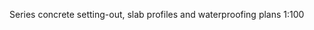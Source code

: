 <span class="transform-to-uppercase">Series concrete setting-out, slab profiles and waterproofing plans <span class="highlight-red">1:100</span></span>